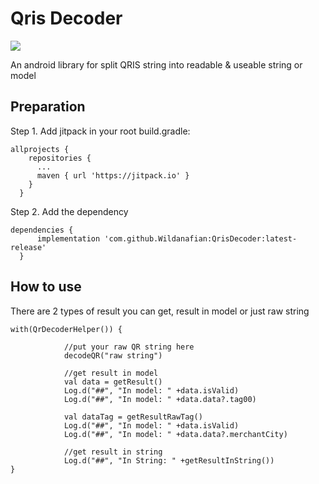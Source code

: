 # Qris Decoder

[![](https://jitpack.io/v/Wildanafian/QrisDecoder.svg)](https://jitpack.io/#Wildanafian/QrisDecoder)

An android library for split QRIS string into readable & useable string or model

## Preparation

Step 1. Add jitpack in your root build.gradle:
```
allprojects {
    repositories {
      ...
      maven { url 'https://jitpack.io' }
    }
  }
```

Step 2. Add the dependency
```
dependencies {
      implementation 'com.github.Wildanafian:QrisDecoder:latest-release'
  }
```
  
## How to use
There are 2 types of result you can get, result in model or just raw string
```
with(QrDecoderHelper()) {
           
            //put your raw QR string here
            decodeQR("raw string")

            //get result in model
            val data = getResult()
            Log.d("##", "In model: " +data.isValid)
            Log.d("##", "In model: " +data.data?.tag00)

            val dataTag = getResultRawTag()
            Log.d("##", "In model: " +data.isValid)
            Log.d("##", "In model: " +data.data?.merchantCity)

            //get result in string
            Log.d("##", "In String: " +getResultInString())
}
```

